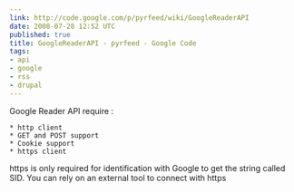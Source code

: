 ```yaml
---
link: http://code.google.com/p/pyrfeed/wiki/GoogleReaderAPI
date: 2008-07-28 12:52 UTC
published: true
title: GoogleReaderAPI - pyrfeed - Google Code
tags:
- api
- google
- rss
- drupal
---
```


Google Reader API require :

    * http client
    * GET and POST support
    * Cookie support
    * https client

https is only required for identification with Google to get the string called SID. You can rely on an external tool to connect with https
